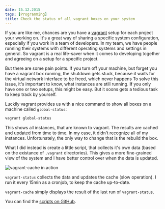 ```yaml
---
date: 15.12.2015
tags: [Programming]
title: Check the status of all vagrant boxes on your system
---
```


If you are like me, chances are you have a [vagrant](https://www.vagrantup.com/) setup for each project your working on.
It's a great way of sharing a specific system configuration, especially if you work in a team of developers.
In my team, we have people running their systems with different operating systems and settings in general.
So vagrant is a real life-saver when it comes to developing together and agreeing on a setup for a specific project.

But there are some pain points.
If you turn off your machine, but forget you have a vagrant box running, the shutdown gets stuck, because it waits for the virtual network interface to be freed, which never happens
To solve this issue, it's important to know, what instances are still running.
If you only have one or two setups, this might be easy.
But it soons gets a tedious task to keep track by yourself.

Luckily vagrant provides us with a nice command to show all boxes on a machine called `global-status`:

```bash
vagrant global-status
```

This shows all instances, that are known to vagrant.
The results are cached and updated from time to time.
In my case, it didn't recognize all of my instances.
Unfortunately, the only way to change that is the rebuild the box.

What I did instead is create a little script, that collects it's own data (based on the existance of `.vagrant` directories).
This gives a more fine-grained view of the system and I have better control over when the data is updated.

![vagrant-cache in action]({{urls.media}}/vagrant-cache.png)

`vagrant-status` collects the data and updates the cache (slow operation).
I run it every 15min as a cronjob, to keep the cache up-to-date.

`vagrant-cache` simply displays the result of the last run of `vagrant-status`.

You can find the [scripts on GitHub](https://github.com/metaodi/vagrant-system-status).

